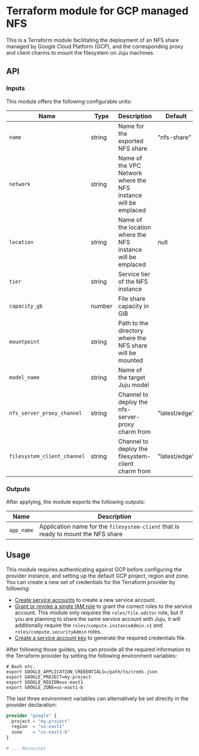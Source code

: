 # Terraform module for GCP managed NFS

This is a Terraform module facilitating the deployment of an NFS share managed by Google Cloud Platform (GCP), and the
corresponding proxy and client charms to mount the filesystem on Juju machines.

## API

### Inputs

This module offers the following configurable units:

| Name                        | Type   | Description                                                     | Default       | Required |
| --------------------------- | ------ | --------------------------------------------------------------- | ------------- | :------: |
| `name`                      | string | Name for the exported NFS share                                 | "nfs-share"   |          |
| `network`                   | string | Name of the VPC Network where the NFS instance will be emplaced |               |    Y     |
| `location`                  | string | Name of the location where the NFS instance will be emplaced    | null          |          |
| `tier`                      | string | Service tier of the NFS instance                                |               |    Y     |
| `capacity_gb`               | number | File share capacity in GiB                                      |               |    Y     |
| `mountpoint`                | string | Path to the directory where the NFS share will be mounted       |               |    Y     |
| `model_name`                | string | Name of the target Juju model                                   |               |    Y     |
| `nfs_server_proxy_channel`  | string | Channel to deploy the nfs-server-proxy charm from               | "latest/edge" |          |
| `filesystem_client_channel` | string | Channel to deploy the filesystem-client charm from              | "latest/edge" |          |

### Outputs

After applying, the module exports the following outputs:

| Name       | Description                                                                       |
| ---------- | --------------------------------------------------------------------------------- |
| `app_name` | Application name for the `filesystem-client` that is ready to mount the NFS share |

## Usage

This module requires authenticating against GCP before configuring the provider instance, and setting up the
default GCP project, region and zone. You can create a new set of credentials for the Terraform
provider by following:

- [Create service accounts](https://cloud.google.com/iam/docs/service-accounts-create#gcloud)
  to create a new service account.
- [Grant or revoke a single IAM role](https://cloud.google.com/iam/docs/granting-changing-revoking-access#single-role)
  to grant the correct roles to the service account.
  This module only requires the `roles/file.editor` role, but if you are planning to share
  the same service account with Juju, it will additionally require the `roles/compute.instanceAdmin.v1`
  and `roles/compute.securityAdmin` roles.
- [Create a service account key](https://cloud.google.com/iam/docs/keys-create-delete#creating)
  to generate the required credentials file.

After following those guides, you can provide all the required information to the Terraform provider by
setting the following environment variables:

```shell
# Bash etc.
export GOOGLE_APPLICATION_CREDENTIALS=/path/to/creds.json
export GOOGLE_PROJECT=my-project
export GOOGLE_REGION=us-east1
export GOOGLE_ZONE=us-east1-b
```

The last three environment variables can alternatively be set directly in the provider declaration:

```terraform
provider "google" {
  project = "my-project"
  region  = "us-east1"
  zone    = "us-east1-b"
}

# ... Resources
```
